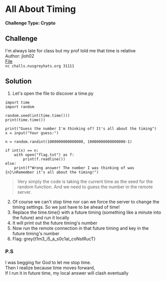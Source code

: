 # All About Timing

**Challenge Type: Crypto**  

## Challenge

I'm always late for class but my prof told me that time is relative
<br>
Author: jloh02
<br>
[File](dist-All-About-Timing)
<br>
```nc challs.nusgreyhats.org 31111```

## Solution 

1) Let's open the file to discover a time.py
```
import time
import random

random.seed(int(time.time()))
print(time.time())

print("Guess the number I'm thinking of? It's all about the timing")
x = input("Your guess:")

n = random.randint(1000000000000000, 10000000000000000-1)

if int(x) == n:
    with open("flag.txt") as f:
        print(f.readline())
else: 
    print(f"Wrong answer! The number I was thinking of was {n}\nRemember it's all about the timing!")
```
> Very simply the code is taking the current time as the seed for the random function. And we need to guess the number in the remote server. 
2) Of course we can't stop time nor can we force the server to change the timing settings. So we just have to be ahead of time!
3) Replace the time.time() with a future timing (something like a minute into the future) and run it locally
4) It will print out the future timing's number
5) Now run the remote connection in that future timing and key in the future timing's number
6) Flag: grey{t1m3_i5_a_s0c1al_coNstRucT}

### P.S 

I was begging for God to let me stop time. <br>
Then I realize because time moves forward, <br>
If I run it in future time, my local answer will clash eventually <br>